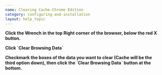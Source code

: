 ```yaml
---
name: Clearing Cache-Chrome Edition
category: configuring-and-installation
layout: help_topic
---
```

**Click the Wrench in the top Right corner of the browser, below the red X button.**

**Click \`Clear Browsing Data\`**

**Checkmark the boxes of the data you want to clear (Cache will be the third option down), then click the \`Clear Browsing Data\` button at the bottom.**